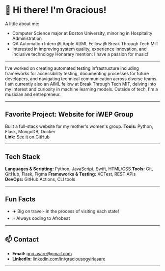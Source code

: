 # 👋 Hi there! I'm Gracious!

A little about me:
- Computer Science major at Boston University, minoring in Hospitality Administration   
- QA Automation Intern @ Apple 
AI/ML Fellow @ Break Through Tech MIT
- Interested in improving system quality, experience innovation, and inclusive technology
Honarary mention: I have a passion for music!

---

I’ve worked on creating automated testing infrastructure including frameworks for accessibility testing, documenting processes for future developers, and navigating technical communication across diverse teams. I am currently also an AIML fellow at Break Through Tech MIT, delving into my interest and curiosity in machine learning models. Outside of tech, I'm a musician and entrepreneur. 

---

## Favorite Project: **Website for iWEP Group** 
Built a full-stack website for my mother's women's group.
**Tools:** Python, Flask, MongoDB, Docker  
**Link:** [See it on GitHub](https://github.com/sheisgracious/iwep-website)

---

## Tech Stack

**Languages & Scripting:** Python, JavaScript, Swift, HTML/CSS 
**Tools:** Git, GitHub, Flask, Figma
**Frameworks & Testing:** XCTest, REST APIs  
**DevOps:** GitHub Actions, CLI tools  

---

## Fun Facts 

- ✈️ Big on travel- in the process of visiting each state!
- 🎶 Always coding to Afrobeat

---

## 📫 Contact

- **Email:** gpo.asare@gmail.com  
- **LinkedIn:** [linkedin.com/in/graciousogyiriasare](https://linkedin.com/in/graciousogyiriasare)  

---

